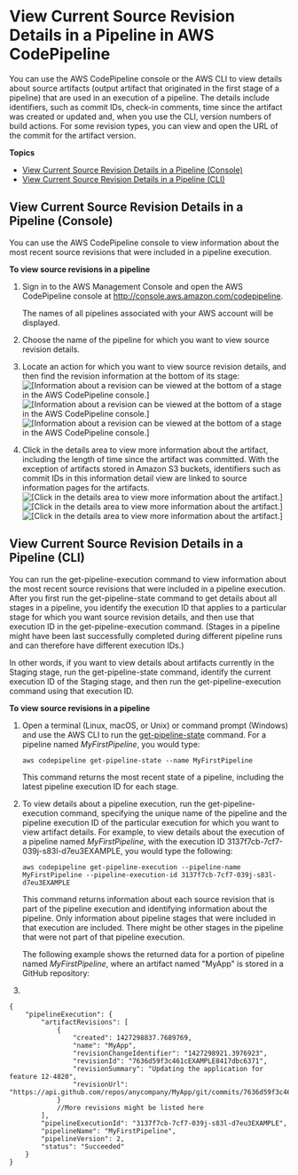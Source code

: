 # View Current Source Revision Details in a Pipeline in AWS CodePipeline<a name="monitoring-source-revisions-view"></a>

You can use the AWS CodePipeline console or the AWS CLI to view details about source artifacts \(output artifact that originated in the first stage of a pipeline\) that are used in an execution of a pipeline\. The details include identifiers, such as commit IDs, check\-in comments, time since the artifact was created or updated and, when you use the CLI, version numbers of build actions\. For some revision types, you can view and open the URL of the commit for the artifact version\.

**Topics**
+ [View Current Source Revision Details in a Pipeline \(Console\)](#monitoring-source-revisions-view-console)
+ [View Current Source Revision Details in a Pipeline \(CLI\)](#monitoring-source-revisions-view-cli)

## View Current Source Revision Details in a Pipeline \(Console\)<a name="monitoring-source-revisions-view-console"></a>

You can use the AWS CodePipeline console to view information about the most recent source revisions that were included in a pipeline execution\. 

**To view source revisions in a pipeline**

1. Sign in to the AWS Management Console and open the AWS CodePipeline console at [http://console\.aws\.amazon\.com/codepipeline](http://console.aws.amazon.com/codepipeline)\.

   The names of all pipelines associated with your AWS account will be displayed\. 

1. Choose the name of the pipeline for which you want to view source revision details\. 

1. Locate an action for which you want to view source revision details, and then find the revision information at the bottom of its stage:   
![\[Information about a revision can be viewed at the bottom of a stage in the AWS CodePipeline console.\]](http://docs.aws.amazon.com/codepipeline/latest/userguide/images/view-changes-console-3.png)![\[Information about a revision can be viewed at the bottom of a stage in the AWS CodePipeline console.\]](http://docs.aws.amazon.com/codepipeline/latest/userguide/)![\[Information about a revision can be viewed at the bottom of a stage in the AWS CodePipeline console.\]](http://docs.aws.amazon.com/codepipeline/latest/userguide/)

1. Click in the details area to view more information about the artifact, including the length of time since the artifact was committed\. With the exception of artifacts stored in Amazon S3 buckets, identifiers such as commit IDs in this information detail view are linked to source information pages for the artifacts\.   
![\[Click in the details area to view more information about the artifact.\]](http://docs.aws.amazon.com/codepipeline/latest/userguide/images/view-changes-console-4.png)![\[Click in the details area to view more information about the artifact.\]](http://docs.aws.amazon.com/codepipeline/latest/userguide/)![\[Click in the details area to view more information about the artifact.\]](http://docs.aws.amazon.com/codepipeline/latest/userguide/)

## View Current Source Revision Details in a Pipeline \(CLI\)<a name="monitoring-source-revisions-view-cli"></a>

You can run the get\-pipeline\-execution command to view information about the most recent source revisions that were included in a pipeline execution\. After you first run the get\-pipeline\-state command to get details about all stages in a pipeline, you identify the execution ID that applies to a particular stage for which you want source revision details, and then use that execution ID in the get\-pipeline\-execution command\. \(Stages in a pipeline might have been last successfully completed during different pipeline runs and can therefore have different execution IDs\.\)

In other words, if you want to view details about artifacts currently in the Staging stage, run the get\-pipeline\-state command, identify the current execution ID of the Staging stage, and then run the get\-pipeline\-execution command using that execution ID\. 

**To view source revisions in a pipeline**

1. Open a terminal \(Linux, macOS, or Unix\) or command prompt \(Windows\) and use the AWS CLI to run the [get\-pipeline\-state](http://docs.aws.amazon.com/cli/latest/reference/codepipeline/get-pipeline-state.html) command\. For a pipeline named *MyFirstPipeline*, you would type:

   ```
   aws codepipeline get-pipeline-state --name MyFirstPipeline
   ```

   This command returns the most recent state of a pipeline, including the latest pipeline execution ID for each stage\.

1. To view details about a pipeline execution, run the get\-pipeline\-execution command, specifying the unique name of the pipeline and the pipeline execution ID of the particular execution for which you want to view artifact details\. For example, to view details about the execution of a pipeline named *MyFirstPipeline*, with the execution ID 3137f7cb\-7cf7\-039j\-s83l\-d7eu3EXAMPLE, you would type the following:

   ```
   aws codepipeline get-pipeline-execution --pipeline-name MyFirstPipeline --pipeline-execution-id 3137f7cb-7cf7-039j-s83l-d7eu3EXAMPLE
   ```

   This command returns information about each source revision that is part of the pipeline execution and identifying information about the pipeline\. Only information about pipeline stages that were included in that execution are included\. There might be other stages in the pipeline that were not part of that pipeline execution\.

   The following example shows the returned data for a portion of pipeline named *MyFirstPipeline*, where an artifact named "MyApp" is stored in a GitHub repository:

1. 

   ```
   {
       "pipelineExecution": {
           "artifactRevisions": [
               {
                   "created": 1427298837.7689769,
                   "name": "MyApp",
                   "revisionChangeIdentifier": "1427298921.3976923",
                   "revisionId": "7636d59f3c461cEXAMPLE8417dbc6371",
                   "revisionSummary": "Updating the application for feature 12-4820",
                   "revisionUrl": "https://api.github.com/repos/anycompany/MyApp/git/commits/7636d59f3c461cEXAMPLE8417dbc6371"
               }
               //More revisions might be listed here
           ],
           "pipelineExecutionId": "3137f7cb-7cf7-039j-s83l-d7eu3EXAMPLE",
           "pipelineName": "MyFirstPipeline",
           "pipelineVersion": 2,
           "status": "Succeeded"
       }
   }
   ```